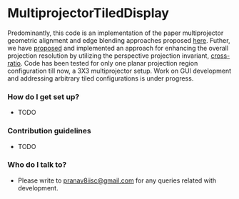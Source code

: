 # MultiprojectorTiledDisplay #
Predominantly, this code is an implementation of the paper multiprojector geometric alignment and edge blending approaches proposed [here](http://ieeexplore.ieee.org/document/1167859/). Futher, we have [proposed](http://ieeexplore.ieee.org/document/7019727/) and implemented an approach for enhancing the overall projection resolution by utilizing the perspective projection invariant, [cross-ratio](https://en.wikipedia.org/wiki/Cross-ratio). Code has been tested for only one planar projection region configuration till now, a 3X3 multiprojector setup. Work on GUI development and addressing arbitrary tiled configurations is under progress.


### How do I get set up? ###
* TODO

### Contribution guidelines ###
* TODO

### Who do I talk to? ###

* Please write to pranav8iisc@gmail.com for any queries related with development. 
